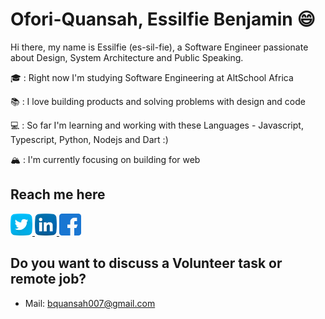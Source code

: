 # Ofori-Quansah, Essilfie Benjamin :smile:

Hi there, my name is Essilfie (es-sil-fie), a Software Engineer passionate about Design, System Architecture and Public Speaking.

🎓 : Right now I'm studying Software Engineering at AltSchool Africa

📚 : I love building products and solving problems with design and code

💻 : So far I'm learning and working with these Languages - Javascript, Typescript, Python, Nodejs and Dart :)

🏔 : I'm currently focusing on building for web


## Reach me here
<a href="https://twitter.com/essilfiequansah" target="_blank">
  <img src="./assets/twitter.svg" alt="My Twitter Profile" height="35" width="35">
</a>
<a href="https://www.linkedin.com/in/essilfiequansah/" target="_blank">
  <img src="./assets/linkedin.svg" alt="My LinkedIn Profile" height="35" width="35">
</a>
<a href="https://facebook.com/vckofi/" target="_blank">
  <img src="./assets/facebook.svg" alt="My Facebook Profile" height="35" width="35">
</a>


## Do you want to discuss a Volunteer task or remote job?
* Mail: [bquansah007@gmail.com](mailto:bquansah007@gmail.com)





